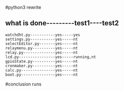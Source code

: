 #python3 rewrite
## what is done---------test1----test2
    watchdht.py-----------yes-----yes
    settings.py-----------yes-----nt
    selectEditor.py-------yes-----nt
    relaymenu.py----------yes-----nt
    relay.py--------------yes-----nt
    lcd.py----------------yes-----running,nt
    gpioState.py----------yes-----nt
    cronmaker.py----------yes-----nt
    calc.py---------------yes-----nt
    boot.py---------------yes-----nt

#conclusion 
    runs 
    



